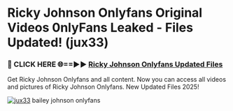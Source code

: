 # Ricky Johnson Onlyfans Original Videos 0nlyFans Leaked - Files Updated! (jux33)

<h3>🔴 CLICK HERE 🌐==►► <a href="https://tinyurl.com/x26r9saj" rel="nofollow">Ricky Johnson Onlyfans Updated Files</a></h3>

Get Ricky Johnson Onlyfans and all content. Now you can access all videos and pictures of Ricky Johnson Onlyfans. New Updated Files 2025!

[![jux33](https://i.imgur.com/LkgZPqh.gif)](https://tinyurl.com/x26r9saj)
bailey johnson onlyfans